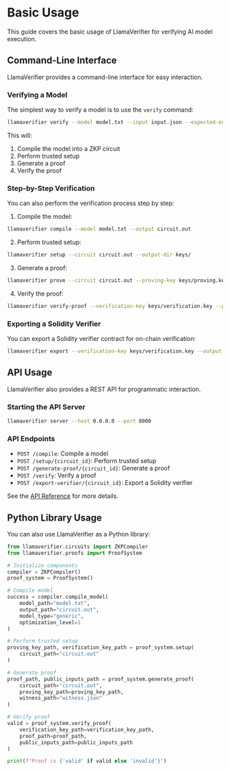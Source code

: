 # Basic Usage

This guide covers the basic usage of LlamaVerifier for verifying AI model execution.

## Command-Line Interface

LlamaVerifier provides a command-line interface for easy interaction.

### Verifying a Model

The simplest way to verify a model is to use the `verify` command:

```bash
llamaverifier verify --model model.txt --input input.json --expected-output output.json
```

This will:
1. Compile the model into a ZKP circuit
2. Perform trusted setup
3. Generate a proof
4. Verify the proof

### Step-by-Step Verification

You can also perform the verification process step by step:

1. Compile the model:

```bash
llamaverifier compile --model model.txt --output circuit.out
```

2. Perform trusted setup:

```bash
llamaverifier setup --circuit circuit.out --output-dir keys/
```

3. Generate a proof:

```bash
llamaverifier prove --circuit circuit.out --proving-key keys/proving.key --witness-file witness.json --output-dir proofs/
```

4. Verify the proof:

```bash
llamaverifier verify-proof --verification-key keys/verification.key --proof proofs/proof.json --public-inputs proofs/public.json
```

### Exporting a Solidity Verifier

You can export a Solidity verifier contract for on-chain verification:

```bash
llamaverifier export --verification-key keys/verification.key --output verifier.sol
```

## API Usage

LlamaVerifier also provides a REST API for programmatic interaction.

### Starting the API Server

```bash
llamaverifier server --host 0.0.0.0 --port 8000
```

### API Endpoints

- `POST /compile`: Compile a model
- `POST /setup/{circuit_id}`: Perform trusted setup
- `POST /generate-proof/{circuit_id}`: Generate a proof
- `POST /verify`: Verify a proof
- `POST /export-verifier/{circuit_id}`: Export a Solidity verifier

See the [API Reference](api-reference.md) for more details.

## Python Library Usage

You can also use LlamaVerifier as a Python library:

```python
from llamaverifier.circuits import ZKPCompiler
from llamaverifier.proofs import ProofSystem

# Initialize components
compiler = ZKPCompiler()
proof_system = ProofSystem()

# Compile model
success = compiler.compile_model(
    model_path="model.txt",
    output_path="circuit.out",
    model_type="generic",
    optimization_level=1
)

# Perform trusted setup
proving_key_path, verification_key_path = proof_system.setup(
    circuit_path="circuit.out"
)

# Generate proof
proof_path, public_inputs_path = proof_system.generate_proof(
    circuit_path="circuit.out",
    proving_key_path=proving_key_path,
    witness_path="witness.json"
)

# Verify proof
valid = proof_system.verify_proof(
    verification_key_path=verification_key_path,
    proof_path=proof_path,
    public_inputs_path=public_inputs_path
)

print(f"Proof is {'valid' if valid else 'invalid'}")
``` 